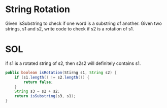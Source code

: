 # String Rotation

Given isSubstring to check if one word is a substring of another.
Given two strings, s1 and s2, write code to check if s2 is a rotation of s1.

# SOL

if s1 is a rotated string of s2, then s2s2 will definitely contains s1.

```java
public boolean isRotation(Stirng s1, String s2) {
	if (s1.length() != s2.length()) {
		return false;
	}
	String s3 = s2 + s2;
	return isSubstring(s3, s1);
}

```